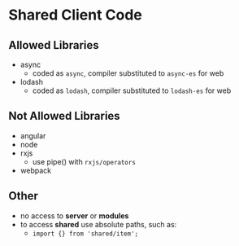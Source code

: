  # Shared Client Code
 ## Allowed Libraries
 * async
   * coded as `async`, compiler substituted to `async-es` for web
 * lodash
   * coded as `lodash`, compiler substituted to `lodash-es` for web

 ## Not Allowed Libraries
 * angular
 * node
 * rxjs
    * use pipe() with `rxjs/operators`
 * webpack

 ## Other
 * no access to **server** or **modules**
 * to access **shared** use absolute paths, such as:
    * `import {} from 'shared/item';`

